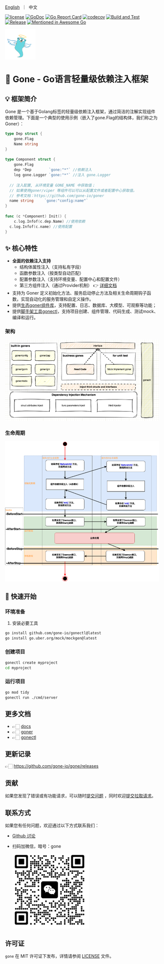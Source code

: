 <p>
    <a href="README.md">English</a>&nbsp ｜&nbsp 中文
</p>

[![license](https://img.shields.io/badge/license-MIT-blue)](LICENSE)
[![GoDoc](https://pkg.go.dev/badge/github.com/gone-io/gone.jsonvalue?utm_source=godoc)](https://pkg.go.dev/github.com/gone-io/gone/v2)
[![Go Report Card](https://goreportcard.com/badge/github.com/gone-io/gone)](https://goreportcard.com/report/github.com/gone-io/gone)
[![codecov](https://codecov.io/gh/gone-io/gone/graph/badge.svg?token=H3CROTTDZ1)](https://codecov.io/gh/gone-io/gone)
[![Build and Test](https://github.com/gone-io/gone/actions/workflows/go.yml/badge.svg)](https://github.com/gone-io/gone/actions/workflows/go.yml)
[![Release](https://img.shields.io/github/release/gone-io/gone.svg?style=flat-square)](https://github.com/gone-io/gone/releases)
[![Mentioned in Awesome Go](https://awesome.re/mentioned-badge.svg)](https://github.com/avelino/awesome-go)

<img src="docs/assert/logo.png" width = "100" alt="logo" />


# 🚀 Gone - Go语言轻量级依赖注入框架

## 💡 框架简介

Gone 是一个基于Golang标签的轻量级依赖注入框架，通过简洁的注解实现组件依赖管理。下面是一个典型的使用示例（嵌入了gone.Flag的结构体，我们称之为Goner）：

```go
type Dep struct {
	gone.Flag
	Name string
}

type Component struct {
	gone.Flag
	dep *Dep        `gone:"*"` //依赖注入
	log gone.Logger `gone:"*"` //注入 gone.Logger

  // 注入配置, 从环境变量 GONE_NAME 中获取值；
  // 如果使用goner/viper 等组件可以可以从配置文件或者配置中心获取值。
  // 参考文档：https://github.com/gone-io/goner
  name string     `gone:"config:name"`
}

func (c *Component) Init() {
	c.log.Infof(c.dep.Name) //使用依赖
  c.log.Infof(c.name) //使用配置
}
```

## ✨ 核心特性

- **全面的依赖注入支持**
  - 结构体属性注入（支持私有字段）
  - 函数参数注入（按类型自动匹配）
  - 配置参数注入（支持环境变量、配置中心和配置文件）
  - 第三方组件注入（通过Provider机制）
  👉 [详细文档](docs/inject_CN.md)
- 支持为 Goner 定义初始化方法、服务启动停止方法及相关生命周期钩子函数，实现自动化的服务管理和自定义操作。
- 提供[生态goner组件库](https://github.com/gone-io/goner)，支持配置、日志、数据库、大模型、可观察等功能；
- 提供[脚手架工具gonectl](https://github.com/gone-io/gonectl)，支持项目创建、组件管理、代码生成、测试mock、编译和运行。

### 架构
<img src="docs/assert/architecture.png" width = "600" alt="architecture"/>

### 生命周期
<img src="docs/assert/flow.png" width = "600" alt="flow"/>

## 🏁 快速开始

### 环境准备
1. 安装必要工具
```bash
go install github.com/gone-io/gonectl@latest
go install go.uber.org/mock/mockgen@latest
```

### 创建项目
```bash
gonectl create myproject
cd myproject
```

### 运行项目
```bash
go mod tidy
gonectl run ./cmd/server
```

## 更多文档

- 👉🏻 [docs](./docs)
- 👉🏻 [goner](https://github.com/gone-io/goner)
- 👉🏻 [gonectl](https://github.com/gone-io/gonectl)

## 更新记录

👉🏻 https://github.com/gone-io/gone/releases


## 贡献

如果您发现了错误或有功能请求，可以随时[提交问题](https://github.com/gone-io/gone/issues/new)
，同时欢迎[提交拉取请求](https://github.com/gone-io/gone/pulls)。

## 联系方式

如果您有任何问题，欢迎通过以下方式联系我们：

- [Github 讨论](https://github.com/gone-io/gone/discussions)
- 扫码加微信，暗号：gone

  <img src="docs/assert/qr_dapeng.png" width = "250" alt="dapeng wx qr code"/>

## 许可证

`gone` 在 MIT 许可证下发布，详情请参阅 [LICENSE](./LICENSE) 文件。
